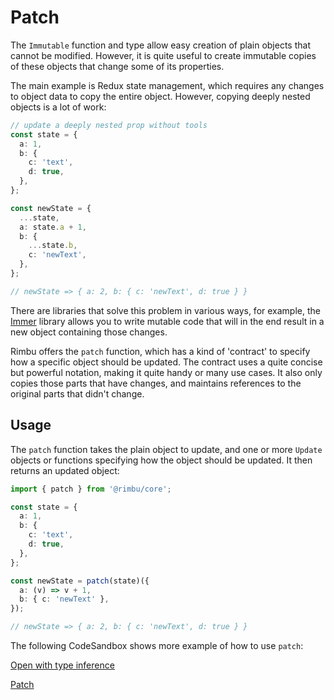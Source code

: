 # Patch

The `Immutable` function and type allow easy creation of plain objects that cannot be modified. However, it is quite useful to create immutable copies of these objects that change some of its properties.

The main example is Redux state management, which requires any changes to object data to copy the entire object. However, copying deeply nested objects is a lot of work:

```ts
// update a deeply nested prop without tools
const state = {
  a: 1,
  b: {
    c: 'text',
    d: true,
  },
};

const newState = {
  ...state,
  a: state.a + 1,
  b: {
    ...state.b,
    c: 'newText',
  },
};

// newState => { a: 2, b: { c: 'newText', d: true } }
```

There are libraries that solve this problem in various ways, for example, the [Immer](https://github.com/immerjs/immer) library allows you to write mutable code that will in the end result in a new object containing those changes.

Rimbu offers the `patch` function, which has a kind of 'contract' to specify how a specific object should be updated. The contract uses a quite concise but powerful notation, making it quite handy or many use cases. It also only copies those parts that have changes, and maintains references to the original parts that didn't change.

## Usage

The `patch` function takes the plain object to update, and one or more `Update` objects or functions specifying how the object should be updated. It then returns an updated object:

```ts
import { patch } from '@rimbu/core';

const state = {
  a: 1,
  b: {
    c: 'text',
    d: true,
  },
};

const newState = patch(state)({
  a: (v) => v + 1,
  b: { c: 'newText' },
});

// newState => { a: 2, b: { c: 'newText', d: true } }
```

The following CodeSandbox shows more example of how to use `patch`:

[Open with type inference](https://codesandbox.io/s/rimbu-sandbox-d4tbk?previewwindow=console&view=split&editorsize=65&moduleview=1&module=/src/deep/patch.ts ':target blank :class=btn')

[Patch](https://codesandbox.io/embed/rimbu-sandbox-d4tbk?previewwindow=console&view=split&editorsize=65&codemirror=1&moduleview=1&module=/src/deep/patch.ts ':include :type=iframe width=100% height=450px')
